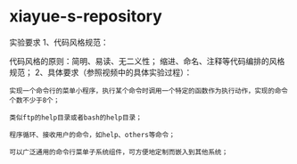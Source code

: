 # xiayue-s-repository
实验要求
1、代码风格规范：

代码风格的原则：简明、易读、无二义性； 缩进、命名、注释等代码编排的风格规范；
2、具体要求（参照视频中的具体实验过程）：

    实现一个命令行的菜单小程序，执行某个命令时调用一个特定的函数作为执行动作，实现的命令个数不少于8个；

    类似ftp的help目录或者bash的help目录；

    程序循环、接收用户的命令，如help、others等命令；

    可以广泛通用的命令行菜单子系统组件，可方便地定制而嵌入到其他系统；
